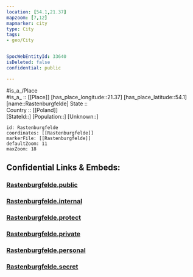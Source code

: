 ```yaml
---
location: [54.1,21.37] 
mapzoom: [7,12] 
mapmarker: city 
type: City
tags:
- geo/City


SpocWebEntityId: 33640
isDeleted: false
confidential: public

---
```

#is_a_/Place  
#is_a_ :: [[Place]] 
[has_place_longitude::21.37] 
[has_place_latitude::54.1] 
[name::Rastenburgfelde] 
State ::  
Country :: [[Poland]]  
[StateId::] 
[Population::] 
[Unknown::] 


```leaflet
id: Rastenburgfelde
coordinates: [[Rastenburgfelde]] 
markerFile: [[Rastenburgfelde]] 
defaultZoom: 11 
maxZoom: 18
```


## Confidential Links & Embeds: 

### [Rastenburgfelde.public](/_public/\Earth\Continent\Europe\Europe~East\Poland\Provinces~Poland\Warmian-Masurian\CityRastenburgfelde.public.md) 

### [Rastenburgfelde.internal](/_internal/\Earth\Continent\Europe\Europe~East\Poland\Provinces~Poland\Warmian-Masurian\CityRastenburgfelde.internal.md) 

### [Rastenburgfelde.protect](/_protect/\Earth\Continent\Europe\Europe~East\Poland\Provinces~Poland\Warmian-Masurian\CityRastenburgfelde.protect.md) 

### [Rastenburgfelde.private](/_private/\Earth\Continent\Europe\Europe~East\Poland\Provinces~Poland\Warmian-Masurian\CityRastenburgfelde.private.md) 

### [Rastenburgfelde.personal](/_personal/\Earth\Continent\Europe\Europe~East\Poland\Provinces~Poland\Warmian-Masurian\CityRastenburgfelde.personal.md) 

### [Rastenburgfelde.secret](/_secret/\Earth\Continent\Europe\Europe~East\Poland\Provinces~Poland\Warmian-Masurian\CityRastenburgfelde.secret.md)

